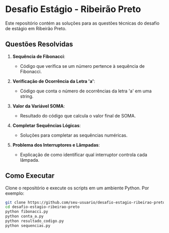 # Desafio Estágio - Ribeirão Preto

Este repositório contém as soluções para as questões técnicas do desafio de estágio em Ribeirão Preto.

## Questões Resolvidas

1. **Sequência de Fibonacci**:
   - Código que verifica se um número pertence à sequência de Fibonacci.

2. **Verificação de Ocorrência da Letra 'a'**:
   - Código que conta o número de ocorrências da letra 'a' em uma string.

3. **Valor da Variável SOMA**:
   - Resultado do código que calcula o valor final de SOMA.

4. **Completar Sequências Lógicas**:
   - Soluções para completar as sequências numéricas.

5. **Problema dos Interruptores e Lâmpadas**:
   - Explicação de como identificar qual interruptor controla cada lâmpada.

## Como Executar

Clone o repositório e execute os scripts em um ambiente Python. Por exemplo:
```bash
git clone https://github.com/seu-usuario/desafio-estagio-ribeirao-preto.git
cd desafio-estagio-ribeirao-preto
python fibonacci.py
python conta_a.py
python resultado_codigo.py
python sequencias.py

